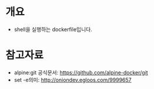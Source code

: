 # 개요
* shell을 실행하는 dockerfile입니다.

# 참고자료
* alpine:git 공식문서: https://github.com/alpine-docker/git
* set -e의미: http://oniondev.egloos.com/9999657